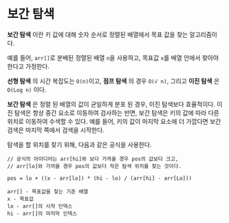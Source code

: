 # 보간 탐색

**보간 탐색** 이란 키 값에 대해 숫자 순서로 정렬된 배열에서 목표 값을 찾는 알고리즘이다.

예를 들어, `arr[]`로 분배된 정렬된 배열 `n`을 사용하고, 목표값 `x`를 배열 안에서 찾아야 한다고 가정한다.

**선형 탐색** 의 시간 복잡도는 `O(n)`이고, **점프 탐색** 의 경우 `O(√ n)`, 
그리고 **이진 탐색** 은 `O(Log n)` 이다.

**보간 탐색** 은 정렬 된 배열의 값이 균일하게 분포 된 경우, 이진 탐색보다 효율적이다. 이진 탐색은 항상 중간 요소로 이동하여 검사하는 반면, 보간 탐색은 키의 값에 따라 다른 위치로 이동하여 수색할 수 있다. 예를 들어, 키의 값이 마지막 요소에 더 가깝다면 보간 검색은 마지막 쪽에서 검색을 시작한다.

탐색을 할 위치를 찾기 위해, 다음과 같은 공식을 사용한다.

```
// 공식의 아이디어는 arr[hi]와 보다 가까울 경우 pos의 값보다 크고,
// arr[lo]와 가까울 경우 pos의 값보다 작은 탐색 위치를 찾는 것이다.

pos = lo + ((x - arr[lo]) * (hi - lo) / (arr[hi] - arr[Lo]))

arr[] - 목표값을 찾는 기준 배열
x - 목표값
lo - arr[]의 시작 인덱스
hi - arr[]의 마지막 인덱스
```